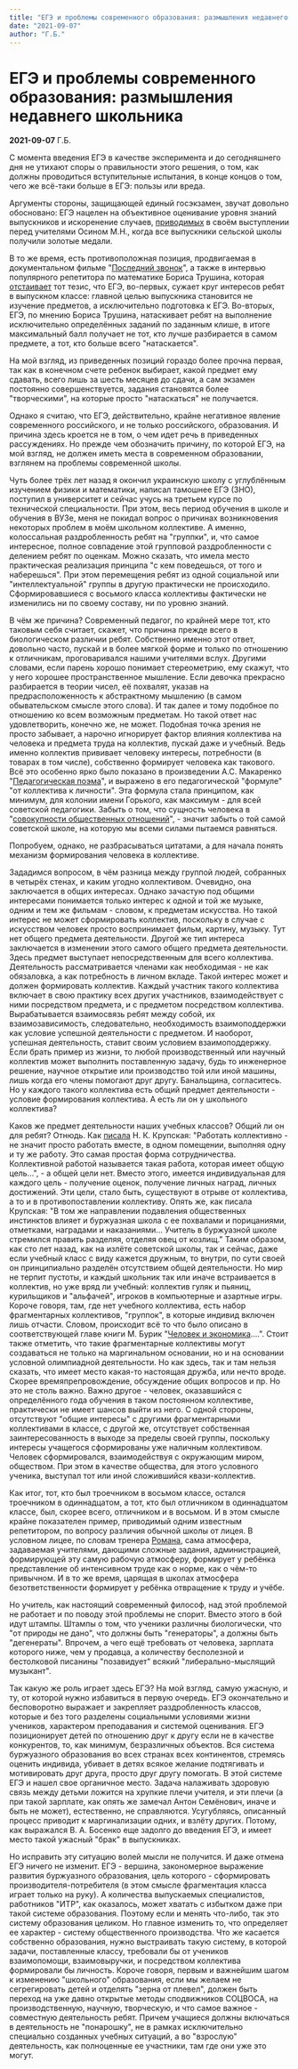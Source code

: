 ```yaml
---
title: "ЕГЭ и проблемы современного образования: размышления недавнего школьника"
date: "2021-09-07"
author: "Г.Б."
---
```


# ЕГЭ и проблемы современного образования: размышления недавнего школьника

**2021-09-07** Г.Б.

С момента введения ЕГЭ в качестве эксперимента и до сегодняшнего дня не утихают споры о правильности этого решения, о том, как должны проводиться вступительные испытания, в конце концов о том, чего же всё-таки больше в ЕГЭ: пользы или вреда.

Аргументы стороны, защищающей единый госэкзамен, звучат довольно обосновано: ЕГЭ нацелен на объективное оценивание уровня знаний выпускников и искоренение случаев, [приводимых](https://youtu.be/LcdIaeBkYa0?t=240) в своём выступлении перед учителями Осином М.Н., когда все выпускники сельской школы получили золотые медали.

В то же время, есть противоположная позиция, продвигаемая в документальном фильме "[Последний звонок](https://youtu.be/aeEdTZWdx2I)", а также в интервью популярного репетитора по математике Бориса Трушина, которая [отстаивает](https://youtu.be/AWoMWof0zdY) тот тезис, что ЕГЭ, во-первых, сужает круг интересов ребят в выпускном классе: главной целью выпускника становится не изучение предметов, а исключительно подготовка к ЕГЭ. Во-вторых, ЕГЭ, по мнению Бориса Трушина, натаскивает ребят на выполнение исключительно определённых заданий по заданным клише, в итоге максимальный балл получает не тот, кто лучше разбирается в самом предмете, а тот, кто больше всего "натаскается".

На мой взгляд, из приведенных позиций гораздо более прочна первая, так как в конечном счете ребенок выбирает, какой предмет ему сдавать, всего лишь за шесть месяцев до сдачи, а сам экзамен постоянно совершенствуется, задания становятся более "творческими", на которые просто "натаскаться" не получается.

Однако я считаю, что ЕГЭ, действительно, крайне негативное явление современного российского, и не только российского, образования. И причина здесь кроется не в том, о чем идет речь в приведенных рассуждениях. Но прежде чем обозначить причину, по которой ЕГЭ, на мой взгляд, не должен иметь места в современном образовании, взглянем на проблемы современной школы.

Чуть более трёх лет назад я окончил украинскую школу с углублённым изучением физики и математики, написал тамошнее ЕГЭ (ЗНО), поступил в университет и сейчас учусь на третьем курсе по технической специальности. При этом, весь период обучения в школе и обучения в ВУЗе, меня не покидал вопрос о причинах возникновения некоторых проблем в моём школьном коллективе. А именно, колоссальная раздробленность ребят на "группки", и, что самое интересное, полное совпадение этой групповой раздробленности с делением ребят по оценкам. Можно сказать, что имела место практическая реализация принципа "с кем поведешься, от того и наберешься". При этом перемещения ребят из одной социальной или "интеллектуальной" группы в другую практически не происходило. Сформировавшиеся с восьмого класса коллективы фактически не изменились ни по своему составу, ни по уровню знаний.

В чём же причина? Современный педагог, по крайней мере тот, кто таковым себя считает, скажет, что причина прежде всего в биологическом различии ребят. Собственно именно этот ответ, довольно часто, пускай и в более мягкой форме и только по отношению к отличникам, проговаривался нашими учителями вслух. Другими словами, если парень хорошо понимает стереометрию, ему скажут, что у него хорошее пространственное мышление. Если девочка прекрасно разбирается в теории чисел, её похвалят, указав на предрасположенность к абстрактному мышлению (в самом обывательском смысле этого слова). И так далее и тому подобное по отношению ко всем возможным предметам. Но такой ответ нас удовлетворить, конечно же, не может. Подобная точка зрения не просто забывает, а нарочно игнорирует фактор влияния коллектива на человека и предмета труда на коллектив, пускай даже и учебный. Ведь именно коллектив прививает человеку интересы, потребности (в товарах в том числе), собственно формирует человека как такового. Всё это особенно ярко было показано в произведении А.С. Макаренко "[Педагогическая поэма](https://avidreaders.ru/download/pedagogicheskaya-poema-polnaya-versiya.html?f=fb2)", и выражено в его педагогической "формуле" "от коллектива к личности". Эта формула стала принципом, как минимум, для колонии имени Горького, как максимум - для всей советской педагогики. Забыть о том, что сущность человека в "[совокупности общественных отношений](https://www.marxists.org/russkij/marx/1845/feuerb.htm)", - значит забыть о той самой советской школе, на которую мы всеми силами пытаемся равняться.

Попробуем, однако, не разбрасываться цитатами, а для начала понять механизм формирования человека в коллективе.

Зададимся вопросом, в чём разница между группой людей, собранных в четырёх стенах, и каким угодно коллективом. Очевидно, она заключается в общих интересах. Однако зачастую под общими интересами понимается только интерес к одной и той же музыке, одним и тем же фильмам - словом, к предметам искусства. Но такой интерес не может сформировать коллектив, поскольку в случае с искусством человек просто воспринимает фильм, картину, музыку. Тут нет общего предмета деятельности. Другой же тип интереса заключается в изменении этого самого общего предмета деятельности. Здесь предмет выступает непосредственным для всего коллектива. Деятельность рассматривается членами как необходимая - не как обязаловка, а как потребность в личном вкладе. Такой интерес может и должен формировать коллектив. Каждый участник такого коллектива включает в свою практику всех других участников, взаимодействует с ними посредством предмета, и с предметом посредством коллектива. Вырабатывается взаимосвязь ребят между собой, их взаимозависимость, следовательно, необходимость взаимоподдержки как условие успешной деятельности с предметом. И наоборот, успешная деятельность, ставит своим условием взаимоподдержку. Если брать пример из жизни, то любой производственный или научный коллектив может выполнить поставленную задачу, будь то инженерное решение, научное открытие или производство той или иной машины, лишь когда его члены помогают друг другу. Банальщина, согласитесь. Но у каждого такого коллектива есть общий предмет деятельности - условие формирования коллектива. А есть ли он у школьного коллектива?

Каков же предмет деятельности наших учебных классов? Общий ли он для ребят? Отнюдь. Как [писала](https://istoriki.su/biblioteka/books/426-sobraniya-sochineniy-nadezhdy-konstantinovny-krupskoy.html) Н. К. Крупская: "Работать коллективно - не значит просто работать вместе, в одном помещении, выполняя одну и ту же работу. Это самая простая форма сотрудничества. Коллективной работой называется такая работа, которая имеет общую цель...", - а общей цели нет. Вместо этого, имеется индивидуальная для каждого цель - получение оценок, получение личных наград, личных достижений. Эти цели, стало быть, существуют в отрыве от коллектива, а то и в противопоставлении коллективу. Опять же, как писала Крупская: "В том же направлении подавления общественных инстинктов влияет и буржуазная школа с ее похвалами и порицаниями, отметками, наградами и наказаниями... Учитель в буржуазной школе стремился править разделяя, отделяя овец от козлищ." Таким образом, как сто лет назад, как на излёте советской школы, так и сейчас, даже если учебный класс с виду кажется дружным, то внутри, по сути своей он принципиально разделён отсутствием общей деятельности. Но мир не терпит пустоты, и каждый школьник так или иначе встраивается в коллектив, но уже вряд ли учебный: коллектив гуляк и пьяниц, курильщиков и "альфачей", игроков в компьютерные и азартные игры. Короче говоря, там, где нет учебного коллектива, есть набор фрагментарных коллективов, "группок", в которые индивид включен лишь отчасти. Словом, происходит всё то что было описано в соответствующей главе книги М. Бурик "[Человек и экономика](https://www.livelib.ru/book/1001841723-chelovek-i-ekonomika-v-virtualizovannom-mire-marina-burik)....". Стоит также отметить, что такие фрагментарные коллективы могут создаваться не только на маргинальном основании, но и на основании условной олимпиадной деятельности. Но как здесь, так и там нельзя сказать, что имеет место какая-то настоящая дружба, или нечто вроде. Скорее времяпрепровождение, обсуждение общих вопросов и пр. Но это не столь важно. Важно другое - человек, оказавшийся с определённого года обучения в таком постоянном коллективе, практически не имеет шансов выйти из него. С одной стороны, отсутствуют "общие интересы" с другими фрагментарными коллективами в классе, с другой же, отсутствует собственная заинтересованность в выходе за пределы своей группы, поскольку интересы учащегося сформированы уже наличным коллективом. Человек сформировался, взаимодействуя с окружающим миром, обществом. При этом в качестве общества, для этого условного ученика, выступал тот или иной сложившийся квази-коллектив.

Как итог, тот, кто был троечником в восьмом классе, остался троечником в одиннадцатом, а тот, кто был отличником в одиннадцатом классе, был, скорее всего, отличником и в восьмом. И в этом смысле крайне показателен пример, приводимый одним известным репетитором, по вопросу различия обычной школы от лицея. В условном лицее, по словам тренера [Романа](https://vk.com/wall299822002_180), сама атмосфера, задаваемая учителями, дающими сложные задания, администрацией, формирующей эту самую рабочую атмосферу, формирует у ребёнка представление об интенсивном труде как о норме, как о чём-то привычном. И в то же время, царящая в школах атмосфера безответственности формирует у ребёнка отвращение к труду и учёбе.

Но учитель, как настоящий современный философ, над этой проблемой не работает и по поводу этой проблемы не спорит. Вместо этого в бой идут штампы. Штампы о том, что ученики различны биологически, что "от природы не дано", что должны быть "генераторы", а должны быть "дегенераты". Впрочем, а чего ещё требовать от человека, зарплата которого ниже, чем у продавца, а количеству бесполезной и бестолковой писанины "позавидует" всякий "либерально-мыслящий музыкант".

Так какую же роль играет здесь ЕГЭ? На мой взгляд, самую ужасную, и ту, от которой нужно избавиться в первую очередь. ЕГЭ окончательно и бесповоротно выражает и закрепляет раздробленность классов, которые и без того разделены социальными условиями жизни учеников, характером преподавания и системой оценивания. ЕГЭ позиционирует детей по отношению друг к другу если не в качестве конкурентов, то, как минимум, безразличных объектов. Вся система буржуазного образования во всех странах всех континентов, стремясь оценить индивида, убивает в детях всякое желание подтягивать и мотивировать друг друга, просто друг другу помогать. В этой системе ЕГЭ и нашел свое органичное место. Задача налаживать здоровую связь между детьми ложится на хрупкие плечи учителя, и эти плечи (а при такой зарплате, как опять же замечал Антон Семёнович, иначе и быть не может), естественно, не справляются. Усугубляясь, описанный процесс приводит к маргинализации одних, и взлёту других. Потому, как выражался В. А. Босенко еще задолго до введения ЕГЭ, и имеет место такой ужасный "брак" в выпускниках.

Но исправить эту ситуацию волей мысли не получится. И даже отмена ЕГЭ ничего не изменит. ЕГЭ - вершина, закономерное выражение развития буржуазного образования, цель которого - сформировать производителя-потребителя (в этом смысле фрагментация класса играет только на руку). А количества выпускаемых специалистов, работников "ИТР", как оказалось, может хватать с избытком даже при такой системе образования. Поэтому если и менять что-либо, так это систему образования целиком. Но главное изменить то, что определяет ее характер - систему общественного производства. Что же касается собственно образования, нужно выстраивать такую систему, в которой задачи, поставленные классу, требовали бы от учеников взаимопомощи, взаимовыручки, и посредством коллектива формировали бы личность. Короче говоря, первым и важнейшим шагом к изменению "школьного" образования, если мы желаем не сегрегировать детей и отделять "зерна от плевел", должен быть переход на уже давно открытые методы сподвижников СОЦВОСА, на производственную, научную, творческую, и что самое важное - совместную деятельность ребят. Причем учащиеся должны включаться в деятельность не "понарошку", не в рамках исключительно специально созданных учебных ситуаций, а во "взрослую" деятельность, как полноценные ее участники, там где они уже это могут.